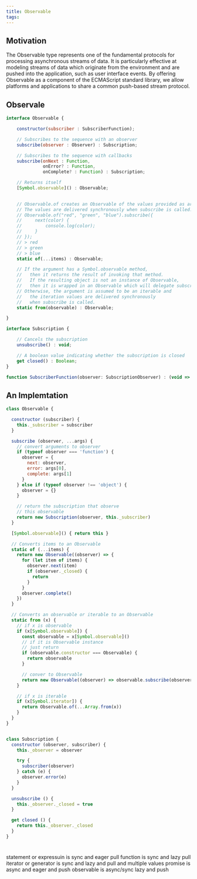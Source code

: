 ```yaml
---
title: Observable
tags:
---
```


## Motivation
The Observable type represents one of the fundamental protocols for processing asynchronous streams of data. It is particularly effective at modeling streams of data which originate from the environment and are pushed into the application, such as user interface events. By offering Observable as a component of the ECMAScript standard library, we allow platforms and applications to share a common push-based stream protocol.


## Observale

```js
interface Observable {

    constructor(subscriber : SubscriberFunction);

    // Subscribes to the sequence with an observer
    subscribe(observer : Observer) : Subscription;

    // Subscribes to the sequence with callbacks
    subscribe(onNext : Function,
              onError? : Function,
              onComplete? : Function) : Subscription;

    // Returns itself
    [Symbol.observable]() : Observable;

    
    // Observable.of creates an Observable of the values provided as arguments.
    // The values are delivered synchronously when subscribe is called.
    // Observable.of("red", "green", "blue").subscribe({
    //     next(color) {
    //         console.log(color);
    //     }
    // });
    // > red
    // > green
    // > blue
    static of(...items) : Observable;

    // If the argument has a Symbol.observable method,
    //   then it returns the result of invoking that method.
    //   If the resulting object is not an instance of Observable,
    //   then it is wrapped in an Observable which will delegate subscription.
    // Otherwise, the argument is assumed to be an iterable and
    //   the iteration values are delivered synchronously
    //   when subscribe is called.
    static from(observable) : Observable;

}

interface Subscription {

    // Cancels the subscription
    unsubscribe() : void;

    // A boolean value indicating whether the subscription is closed
    get closed() : Boolean;
}

function SubscriberFunction(observer: SubscriptionObserver) : (void => void)|Subscription;
```

## An Implemtation

```js
class Observable {

  constructor (subscriber) {
    this._subscriber = subscriber
  }

  subscribe (observer, ...args) {
    // convert arguments to observer
    if (typeof observer === 'function') {
      observer = {
        next: observer,
        error: args[0],
        complete: args[1]
      }
    } else if (typeof observer !== 'object') {
      observer = {}
    }

    // return the subscription that observe
    // this observable
    return new Subscription(observer, this._subscriber)
  }

  [Symbol.observable]() { return this }

  // Converts items to an Observable
  static of (...items) {
    return new Observable((observer) => {
      for (let item of items) {
        observer.next(item)
        if (observer._closed) {
          return
        }
      }
      observer.complete()
    })
  }

  // Converts an observable or iterable to an Observable
  static from (x) {
    // if x is observable
    if (x[Symbol.observable]) {
      const observable = x[Symbol.observable]()
      // if it is Observable instance
      // just return
      if (observable.constructor === Observable) {
        return observable
      }

      // conver to Observable
      return new Observable((observer) => observable.subscribe(observer))
    }

    // if x is iterable
    if (x[Symbol.iterator]) {
      return Observable.of(...Array.from(x))
    }
  }
}


class Subscription {
  constructor (observer, subscriber) {
    this._observer = observer

    try {
      subscriber(observer)
    } catch (e) {
      observer.error(e)
    }
  }

  unsubscribe () {
    this._observer._closed = true
  }

  get closed () {
    return this._observer._closed
  }
}
```

#

statement or expressuin is sync and eager pull
function is sync and lazy pull
iterator or generator is sync and lazy and pull and multiple values
promise is async and eager and push
observable is async/sync lazy and push
